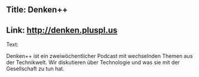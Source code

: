 Title: Denken++
----
Link: http://denken.pluspl.us
----
Text:

Denken++ ist ein zweiwöchentlicher Podcast mit wechselnden Themen aus der Technikwelt.
Wir diskutieren über Technologie und was sie mit der Gesellschaft zu tun hat.

